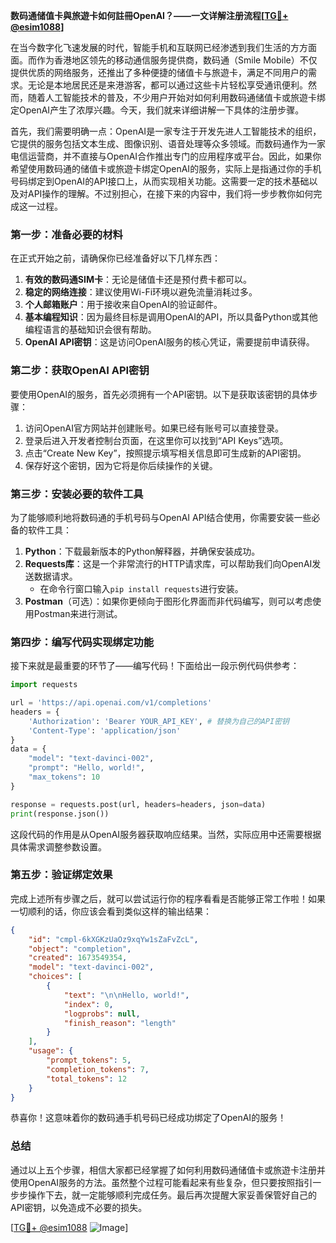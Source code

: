 **数码通储值卡與旅遊卡如何註冊OpenAI？——一文详解注册流程[[TG💪+ @esim1088](https://t.me/s/esim1088)]**

在当今数字化飞速发展的时代，智能手机和互联网已经渗透到我们生活的方方面面。而作为香港地区领先的移动通信服务提供商，数码通（Smile Mobile）不仅提供优质的网络服务，还推出了多种便捷的储值卡与旅遊卡，满足不同用户的需求。无论是本地居民还是来港游客，都可以通过这些卡片轻松享受通讯便利。然而，随着人工智能技术的普及，不少用户开始对如何利用数码通储值卡或旅遊卡绑定OpenAI产生了浓厚兴趣。今天，我们就来详细讲解一下具体的注册步骤。

首先，我们需要明确一点：OpenAI是一家专注于开发先进人工智能技术的组织，它提供的服务包括文本生成、图像识别、语音处理等众多领域。而数码通作为一家电信运营商，并不直接与OpenAI合作推出专门的应用程序或平台。因此，如果你希望使用数码通的储值卡或旅遊卡绑定OpenAI的服务，实际上是指通过你的手机号码绑定到OpenAI的API接口上，从而实现相关功能。这需要一定的技术基础以及对API操作的理解。不过别担心，在接下来的内容中，我们将一步步教你如何完成这一过程。

### 第一步：准备必要的材料

在正式开始之前，请确保你已经准备好以下几样东西：
1. **有效的数码通SIM卡**：无论是储值卡还是预付费卡都可以。
2. **稳定的网络连接**：建议使用Wi-Fi环境以避免流量消耗过多。
3. **个人邮箱账户**：用于接收来自OpenAI的验证邮件。
4. **基本编程知识**：因为最终目标是调用OpenAI的API，所以具备Python或其他编程语言的基础知识会很有帮助。
5. **OpenAI API密钥**：这是访问OpenAI服务的核心凭证，需要提前申请获得。

### 第二步：获取OpenAI API密钥

要使用OpenAI的服务，首先必须拥有一个API密钥。以下是获取该密钥的具体步骤：

1. 访问OpenAI官方网站并创建账号。如果已经有账号可以直接登录。
2. 登录后进入开发者控制台页面，在这里你可以找到“API Keys”选项。
3. 点击“Create New Key”，按照提示填写相关信息即可生成新的API密钥。
4. 保存好这个密钥，因为它将是你后续操作的关键。

### 第三步：安装必要的软件工具

为了能够顺利地将数码通的手机号码与OpenAI API结合使用，你需要安装一些必备的软件工具：

1. **Python**：下载最新版本的Python解释器，并确保安装成功。
2. **Requests库**：这是一个非常流行的HTTP请求库，可以帮助我们向OpenAI发送数据请求。
   - 在命令行窗口输入`pip install requests`进行安装。
3. **Postman**（可选）：如果你更倾向于图形化界面而非代码编写，则可以考虑使用Postman来进行测试。

### 第四步：编写代码实现绑定功能

接下来就是最重要的环节了——编写代码！下面给出一段示例代码供参考：

```python
import requests

url = 'https://api.openai.com/v1/completions'
headers = {
    'Authorization': 'Bearer YOUR_API_KEY', # 替换为自己的API密钥
    'Content-Type': 'application/json'
}
data = {
    "model": "text-davinci-002",
    "prompt": "Hello, world!",
    "max_tokens": 10
}

response = requests.post(url, headers=headers, json=data)
print(response.json())
```

这段代码的作用是从OpenAI服务器获取响应结果。当然，实际应用中还需要根据具体需求调整参数设置。

### 第五步：验证绑定效果

完成上述所有步骤之后，就可以尝试运行你的程序看看是否能够正常工作啦！如果一切顺利的话，你应该会看到类似这样的输出结果：

```json
{
    "id": "cmpl-6kXGKzUaOz9xqYw1sZaFvZcL",
    "object": "completion",
    "created": 1673549354,
    "model": "text-davinci-002",
    "choices": [
        {
            "text": "\n\nHello, world!",
            "index": 0,
            "logprobs": null,
            "finish_reason": "length"
        }
    ],
    "usage": {
        "prompt_tokens": 5,
        "completion_tokens": 7,
        "total_tokens": 12
    }
}
```

恭喜你！这意味着你的数码通手机号码已经成功绑定了OpenAI的服务！

### 总结

通过以上五个步骤，相信大家都已经掌握了如何利用数码通储值卡或旅遊卡注册并使用OpenAI服务的方法。虽然整个过程可能看起来有些复杂，但只要按照指引一步步操作下去，就一定能够顺利完成任务。最后再次提醒大家妥善保管好自己的API密钥，以免造成不必要的损失。

[[TG💪+ @esim1088](https://t.me/s/esim1088) ![Image](https://i.postimg.cc/4NQfJmqS/Snipaste-2025-05-13-00-14-12.png)]